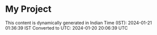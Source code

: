 # My Project

This content is dynamically generated in Indian Time (IST): 2024-01-21 01:36:39 IST
Converted to UTC: 2024-01-20 20:06:39 UTC
